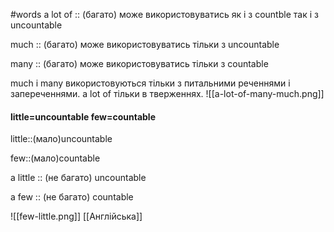 #words 
a lot of :: (багато) може використовуватись як і з countble так і з uncountable
<!--SR:!2022-11-20,12,250-->
much :: (багато) може використовуватись тільки з uncountable
<!--SR:!2022-11-27,19,270-->
many :: (багато) може використовуватись тільки з countable
<!--SR:!2022-11-18,10,250-->
much і many використовуються тільки з питальними реченнями і запереченнями.
a lot of тільки в тверженнях.
![[a-lot-of-many-much.png]]
#### little=uncountable few=countable
little::(мало)uncountable
<!--SR:!2022-11-07,4,270-->
few::(мало)countable
<!--SR:!2022-11-06,3,250-->
a little :: (не багато) uncountable
<!--SR:!2022-11-06,3,250-->
a few :: (не багато) countable
<!--SR:!2022-11-06,3,250-->
![[few-little.png]]
[[Англійська]]